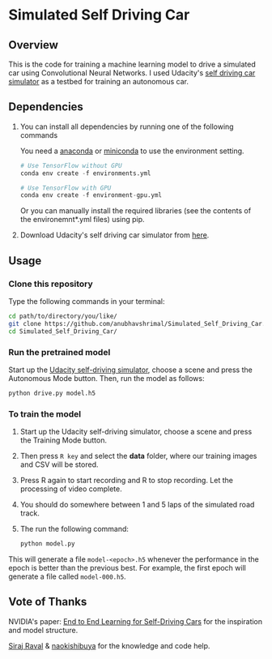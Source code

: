 # Simulated Self Driving Car

## Overview

This is the code for training a machine learning model to drive a simulated car using Convolutional Neural Networks. I used Udacity's [self driving car simulator](https://github.com/udacity/self-driving-car-sim) as a testbed for training an autonomous car.

## Dependencies

1. You can install all dependencies by running one of the following commands

    You need a [anaconda](https://www.continuum.io/downloads) or [miniconda](https://conda.io/miniconda.html) to use the environment setting.

    ```python
    # Use TensorFlow without GPU
    conda env create -f environments.yml

    # Use TensorFlow with GPU
    conda env create -f environment-gpu.yml
    ```

    Or you can manually install the required libraries (see the contents of the environemnt*.yml files) using pip.

 2. Download Udacity's self driving car simulator from [here](https://github.com/udacity/self-driving-car-sim).

## Usage

### Clone this repository

Type the following commands in your terminal:
```bash
cd path/to/directory/you/like/
git clone https://github.com/anubhavshrimal/Simulated_Self_Driving_Car.git
cd Simulated_Self_Driving_Car/
```

### Run the pretrained model

Start up the [Udacity self-driving simulator](https://github.com/udacity/self-driving-car-sim), choose a scene and press the Autonomous Mode button.  Then, run the model as follows:

```python
python drive.py model.h5
```

### To train the model

1. Start up the Udacity self-driving simulator, choose a scene and press the Training Mode button.

2. Then press `R key` and select the **data** folder, where our training images and CSV will be stored.

3. Press R again to start recording and R to stop recording. Let the processing of video complete.

4. You should do somewhere between 1 and 5 laps of the simulated road track.

5. The run the following command:

    ```python
    python model.py
    ```

This will generate a file `model-<epoch>.h5` whenever the performance in the epoch is better than the previous best.  For example, the first epoch will generate a file called `model-000.h5`.

## Vote of Thanks

NVIDIA's paper: [End to End Learning for Self-Driving Cars](http://images.nvidia.com/content/tegra/automotive/images/2016/solutions/pdf/end-to-end-dl-using-px.pdf) for the inspiration and model structure.

[Siraj Raval](https://github.com/llsourcell) & [naokishibuya](https://github.com/naokishibuya) for the knowledge and code help.



